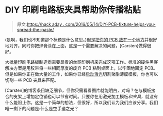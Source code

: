 # DIY 印刷电路板夹具帮助你传播粘贴

> 原文:[https://hack aday . com/2016/05/14/DIY-PCB-fixture-helps-you-spread-the-paste/](https://hackaday.com/2016/05/14/diy-pcb-fixture-helps-you-spread-the-paste/)

(是啊，我们也不知道那个标题是什么意思。)但是[把你的 PCB 放在一个地方](https://ca.rstenpresser.de/blag/2015/11/pcb-fixture-for-applying-solderpaste/)并很好地对齐，同时你把焊膏涂在上面，这是一个需要解决的问题，[Carsten]做得很好。

大批量印刷电路板制造商需要昂贵的丝网印刷机来完成这项工作。标准的硬件黑客解决方案是用胶带将一些相同厚度的废弃 PCB 粘到桌面上，以牢固地固定 PCB。但是如果你正在做大量的工作，如果你已经[启动激光](http://hackaday.com/2015/04/03/cutting-smt-stencils-with-a-laser/)切割聚酯薄膜模板，你也可以切割一些 PCB 夹具来匹配。

[Carsten]的博客条目缺乏细节，但你只需看看图片就能明白，对吗？在与模板接合的支架上增加定位销也可以节省时间。只要你在用激光加工模板*和夹具*，就没有什么能阻止你。这是一个简单的想法，但很好，所以我们认为我们应该分享。我们唯一剩下的问题是:什么是空手道之光？